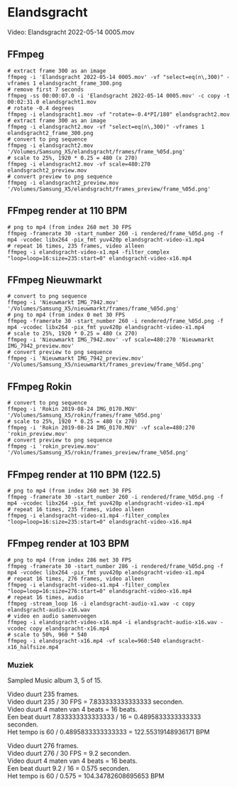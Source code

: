 # Elandsgracht

Video: Elandsgracht 2022-05-14 0005.mov

## FFmpeg

```
# extract frame 300 as an image
ffmpeg -i 'Elandsgracht 2022-05-14 0005.mov' -vf "select=eq(n\,300)" -vframes 1 elandsgracht_frame_300.png
# remove first 7 seconds
ffmpeg -ss 00:00:07.0 -i 'Elandsgracht 2022-05-14 0005.mov' -c copy -t 00:02:31.0 elandsgracht1.mov
# rotate -0.4 degrees
ffmpeg -i elandsgracht1.mov -vf "rotate=-0.4*PI/180" elandsgracht2.mov
# extract frame 300 as an image
ffmpeg -i elandsgracht2.mov -vf "select=eq(n\,300)" -vframes 1 elandsgracht2_frame_300.png
# convert to png sequence
ffmpeg -i elandsgracht2.mov '/Volumes/Samsung_X5/elandsgracht/frames/frame_%05d.png'
# scale to 25%, 1920 * 0.25 = 480 (x 270)
ffmpeg -i elandsgracht2.mov -vf scale=480:270 elandsgracht2_preview.mov
# convert preview to png sequence
ffmpeg -i elandsgracht2_preview.mov '/Volumes/Samsung_X5/elandsgracht/frames_preview/frame_%05d.png'
```

## FFmpeg render at 110 BPM

```
# png to mp4 (from index 260 met 30 FPS
ffmpeg -framerate 30 -start_number 260 -i rendered/frame_%05d.png -f mp4 -vcodec libx264 -pix_fmt yuv420p elandsgracht-video-x1.mp4
# repeat 16 times, 235 frames, video alleen
ffmpeg -i elandsgracht-video-x1.mp4 -filter_complex "loop=loop=16:size=235:start=0" elandsgracht-video-x16.mp4
```

## FFmpeg Nieuwmarkt

```
# convert to png sequence
ffmpeg -i 'Nieuwmarkt IMG_7942.mov' '/Volumes/Samsung_X5/nieuwmarkt/frames/frame_%05d.png'
# png to mp4 (from index 0 met 30 FPS
ffmpeg -framerate 30 -start_number 260 -i rendered/frame_%05d.png -f mp4 -vcodec libx264 -pix_fmt yuv420p elandsgracht-video-x1.mp4
# scale to 25%, 1920 * 0.25 = 480 (x 270)
ffmpeg -i 'Nieuwmarkt IMG_7942.mov' -vf scale=480:270 'Nieuwmarkt IMG_7942_preview.mov'
# convert preview to png sequence
ffmpeg -i 'Nieuwmarkt IMG_7942_preview.mov' '/Volumes/Samsung_X5/nieuwmarkt/frames_preview/frame_%05d.png'
```

## FFmpeg Rokin

```
# convert to png sequence
ffmpeg -i 'Rokin 2019-08-24 IMG_0170.MOV' '/Volumes/Samsung_X5/rokin/frames/frame_%05d.png'
# scale to 25%, 1920 * 0.25 = 480 (x 270)
ffmpeg -i 'Rokin 2019-08-24 IMG_0170.MOV' -vf scale=480:270 'rokin_preview.mov'
# convert preview to png sequence
ffmpeg -i 'rokin_preview.mov' '/Volumes/Samsung_X5/rokin/frames_preview/frame_%05d.png'
```

## FFmpeg render at 110 BPM (122.5)

```
# png to mp4 (from index 260 met 30 FPS
ffmpeg -framerate 30 -start_number 260 -i rendered/frame_%05d.png -f mp4 -vcodec libx264 -pix_fmt yuv420p elandsgracht-video-x1.mp4
# repeat 16 times, 235 frames, video alleen
ffmpeg -i elandsgracht-video-x1.mp4 -filter_complex "loop=loop=16:size=235:start=0" elandsgracht-video-x16.mp4
```

## FFmpeg render at 103 BPM

```
# png to mp4 (from index 286 met 30 FPS
ffmpeg -framerate 30 -start_number 286 -i rendered/frame_%05d.png -f mp4 -vcodec libx264 -pix_fmt yuv420p elandsgracht-video-x1.mp4
# repeat 16 times, 276 frames, video alleen
ffmpeg -i elandsgracht-video-x1.mp4 -filter_complex "loop=loop=16:size=276:start=0" elandsgracht-video-x16.mp4
# repeat 16 times, audio
ffmpeg -stream_loop 16 -i elandsgracht-audio-x1.wav -c copy elandsgracht-audio-x16.wav
# video en audio samenvoegen
ffmpeg -i elandsgracht-video-x16.mp4 -i elandsgracht-audio-x16.wav -vcodec copy elandsgracht-x16.mp4
# scale to 50%, 960 * 540
ffmpeg -i elandsgracht-x16.mp4 -vf scale=960:540 elandsgracht-x16_halfsize.mp4
```

### Muziek

Sampled Music album 3, 5 of 15.

Video duurt 235 frames.<br> 
Video duurt 235 / 30 FPS = 7.833333333333333 seconden.<br>
Video duurt 4 maten van 4 beats = 16 beats.<br>
Een beat duurt 7.833333333333333 / 16 = 0.4895833333333333 seconden.<br>
Het tempo is 60 / 0.4895833333333333 = 122.55319148936171 BPM<br>

Video duurt 276 frames.<br> 
Video duurt 276 / 30 FPS = 9.2 seconden.<br>
Video duurt 4 maten van 4 beats = 16 beats.<br>
Een beat duurt 9.2 / 16 = 0.575 seconden.<br>
Het tempo is 60 / 0.575 = 104.34782608695653 BPM<br>

